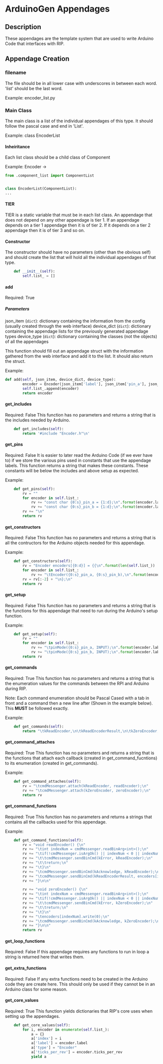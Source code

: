 # ArduinoGen Appendages


## Description
These appendages are the template system that are used to write Arduino Code that interfaces with RIP.


## Appendage Creation

### filename
The file should be in all lower case with underscores in between each word. 'list' should be the last word.

Example: encoder_list.py

### Main Class
The main class is a list of the individual appendages of this type. It should follow the pascal case and end in 'List'.

Example: class EncoderList

#### Inheiritance
Each list class should be a child class of Component

Example: Encoder ->

```python
from .component_list import ComponentList


class EncoderList(ComponentList):
...
```

#### TIER
TIER is a static variable that must be in each list class. An appendage that does not depend on any
other appendage is tier 1. If an appendage depends on a tier 1 appendage then it is of tier 2. If it depends on a tier 2 appendage then it is of tier 3 and so on.


#### Constructor
The constructor should have no parameters (other than the obvious self) and should create the list that will hold all the individual appendages of that type.

```python
    def __init__(self):
        self.list_ = []
```

#### add
Required: True
##### Parameters
json_item (`dict`): dictionary containing the information from the config (usually created through the web interface)
device_dict (`dict`): dictionary containing the appendage lists for the previously generated appendage types
device_type (`dict`): dictionary containing the classes (not the objects) of all the appendages

This function should fill out an appendage struct with the information gathered from the web interface and add it to the list. It should also return the struct.

Example:

```python
def add(self, json_item, device_dict, device_type):
        encoder = Encoder(json_item['label'], json_item['pin_a'], json_item['pin_b'], json_item['ticks_per_rev'])
        self.list_.append(encoder)
        return encoder
```

#### get_includes
Required: False
This function has no parameters and returns a string that is the includes needed by Arduino.

```python
    def get_includes(self):
        return '#include "Encoder.h"\n'
```

#### get_pins
Required: False
It is easier to later read the Arduino Code (if we ever have to) if we store the various pins used in constants that use the appendage labels. This function returns a string that makes these constants. These constants will be below the includes and above setup as expected.

Example:
```python
    def get_pins(self):
        rv = ""
        for encoder in self.list_:
            rv += "const char {0:s}_pin_a = {1:d};\n".format(encoder.label, encoder.pin_a)
            rv += "const char {0:s}_pin_b = {1:d};\n".format(encoder.label, encoder.pin_b)
        rv += "\n"
        return rv
```

#### get_constructors
Required: False
This function has no parameters and returns a string that is all the contructors for the Arduino objects needed for this appendage.

Example:
```python
    def get_constructors(self):
        rv = "Encoder encoders[{0:d}] = {{\n".format(len(self.list_))
        for encoder in self.list_:
            rv += "\tEncoder({0:s}_pin_a, {0:s}_pin_b),\n".format(encoder.label)
        rv = rv[:-2] + "\n};\n"
        return rv
```

#### get_setup
Required: False
This function has no parameters and returns a string that is the functions for this appendage that need to run during the Arduino's setup function.

Example:
```python
    def get_setup(self):
        rv = ""
        for encoder in self.list_:
            rv += "\tpinMode({0:s}_pin_a, INPUT);\n".format(encoder.label)
            rv += "\tpinMode({0:s}_pin_b, INPUT);\n".format(encoder.label)
        return rv
```

#### get_commands
Required: True
This function has no parameters and returns a string that is the enumeration values for the commands between the RPI and Arduino during RIP.

Note: Each command enumeration should be Pascal Cased with a tab in front and a command then a new line after (Shown in the example below). This **MUST** be followed exactly.

Example:
```python
    def get_commands(self):
        return "\tkReadEncoder,\n\tkReadEncoderResult,\n\tkZeroEncoder,\n"
```

#### get_command_attaches
Required: True
This function has no parameters and returns a string that is the functions that attach each callback (created in get_command_fucntions) to its enumeration (created in get_commands).

Example:
```python
    def get_command_attaches(self):
        rv = "\tcmdMessenger.attach(kReadEncoder, readEncoder);\n"
        rv += "\tcmdMessenger.attach(kZeroEncoder, zeroEncoder);\n"
        return rv
```

#### get_command_functions
Required: True
This function has no parameters and returns a strings that contains all the callbacks used for this appendage.

Example:
```python
    def get_command_functions(self):
        rv = "void readEncoder() {\n"
        rv += "\tint indexNum = cmdMessenger.readBinArg<int>();\n"
        rv += "\tif(!cmdMessenger.isArgOk() || indexNum < 0 || indexNum > {0:d}) {{\n".format(len(self.list_))
        rv += "\t\tcmdMessenger.sendBinCmd(kError, kReadEncoder);\n"
        rv += "\t\treturn;\n"
        rv += "\t}\n"
        rv += "\tcmdMessenger.sendBinCmd(kAcknowledge, kReadEncoder);\n"
        rv += "\tcmdMessenger.sendBinCmd(kReadEncoderResult, encoders[indexNum].read());\n"
        rv += "}\n\n"

        rv += "void zeroEncoder() {\n"
        rv += "\tint indexNum = cmdMessenger.readBinArg<int>();\n"
        rv += "\tif(!cmdMessenger.isArgOk() || indexNum < 0 || indexNum > {0:d}) {{\n".format(len(self.list_))
        rv += "\t\tcmdMessenger.sendBinCmd(kError, kZeroEncoder);\n"
        rv += "\t\treturn;\n"
        rv += "\t}\n"
        rv += "\tencoders[indexNum].write(0);\n"
        rv += "\tcmdMessenger.sendBinCmd(kAcknowledge, kZeroEncoder);\n"
        rv += "}\n\n"
        return rv
```

#### get_loop_functions
Required: False
If this appendage requires any functions to run in loop a string is returned here that writes them.


#### get_extra_functions
Required: False
If any extra functions need to be created in the Arduino code they are create here. This should only be used if they cannot be in an Arduino class for some reason.

#### get_core_values
Required: True
This function yields dictionaries that RIP's core uses when setting up the appendages.


```python
    def get_core_values(self):
        for i, encoder in enumerate(self.list_):
            a = {}
            a['index'] = i
            a['label'] = encoder.label
            a['type'] = "Encoder"
            a['ticks_per_rev'] = encoder.ticks_per_rev
            yield a
```